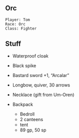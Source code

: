 
## Orc

    Player: Tom
    Race: Orc
    Class: Fighter

## Stuff

* Waterproof cloak
* Black spike
* Bastard sword +1, “Arcalar”
* Longbow, quiver, 30 arrows
* Necklace (gift from Um-Oren)

* Backpack
  * Bedroll
  * 2 canteens
  * tent
  * 89 gp, 50 sp

